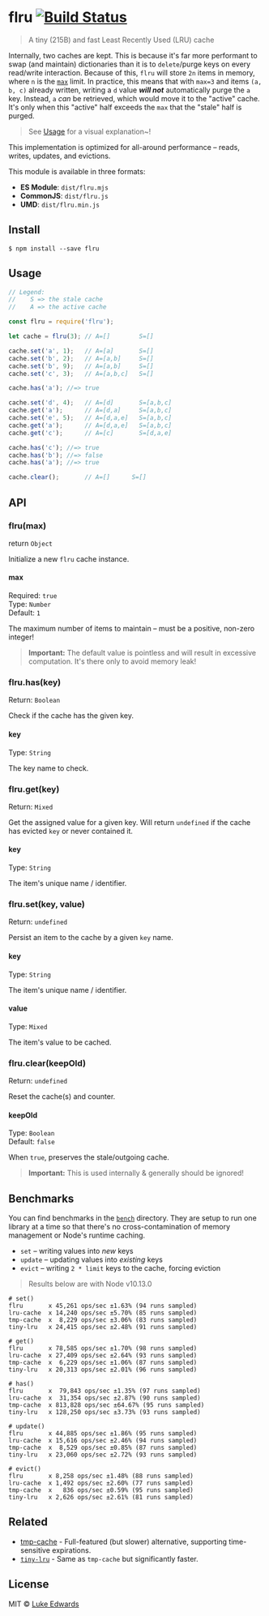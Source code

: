 # flru [![Build Status](https://travis-ci.org/lukeed/flru.svg?branch=master)](https://travis-ci.org/lukeed/flru)

> A tiny (215B) and fast Least Recently Used (LRU) cache

Internally, two caches are kept. This is because it's far more performant to swap (and maintain) dictionaries than it is to `delete`/purge keys on every read/write interaction. Because of this, `flru` will store `2n` items in memory, where `n` is the [`max`](#max) limit. In practice, this means that with `max=3` and items `(a, b, c)` already written, writing a `d` value ***will not*** automatically purge the `a` key. Instead, `a` _can_ be retrieved, which would move it to the "active" cache. It's only when this "active" half exceeds the `max` that the "stale" half is purged.

> See [Usage](#Usage) for a visual explanation~!

This implementation is optimized for all-around performance – reads, writes, updates, and evictions.


This module is available in three formats:

* **ES Module**: `dist/flru.mjs`
* **CommonJS**: `dist/flru.js`
* **UMD**: `dist/flru.min.js`


## Install

```
$ npm install --save flru
```


## Usage

```js
// Legend:
//    S => the stale cache
//    A => the active cache

const flru = require('flru');

let cache = flru(3); // A=[]        S=[]

cache.set('a', 1);   // A=[a]       S=[]
cache.set('b', 2);   // A=[a,b]     S=[]
cache.set('b', 9);   // A=[a,b]     S=[]
cache.set('c', 3);   // A=[a,b,c]   S=[]

cache.has('a'); //=> true

cache.set('d', 4);   // A=[d]       S=[a,b,c]
cache.get('a');      // A=[d,a]     S=[a,b,c]
cache.set('e', 5);   // A=[d,a,e]   S=[a,b,c]
cache.get('a');      // A=[d,a,e]   S=[a,b,c]
cache.get('c');      // A=[c]       S=[d,a,e]

cache.has('c'); //=> true
cache.has('b'); //=> false
cache.has('a'); //=> true

cache.clear();       // A=[]      S=[]
```


## API

### flru(max)
return `Object`

Initialize a new `flru` cache instance.

#### max
Required: `true`<br>
Type: `Number`<br>
Default: `1`

The maximum number of items to maintain – must be a positive, non-zero integer!

> **Important:** The default value is pointless and will result in excessive computation. It's there only to avoid memory leak!


### flru.has(key)
Return: `Boolean`

Check if the cache has the given key.

#### key
Type: `String`

The key name to check.


### flru.get(key)
Return: `Mixed`

Get the assigned value for a given key. Will return `undefined` if the cache has evicted `key` or never contained it.

#### key
Type: `String`

The item's unique name / identifier.


### flru.set(key, value)
Return: `undefined`

Persist an item to the cache by a given `key` name.

#### key
Type: `String`

The item's unique name / identifier.

#### value
Type: `Mixed`

The item's value to be cached.


### flru.clear(keepOld)
Return: `undefined`

Reset the cache(s) and counter.

#### keepOld
Type: `Boolean`<br>
Default: `false`

When `true`, preserves the stale/outgoing cache.

> **Important:** This is used internally & generally should be ignored!


## Benchmarks

You can find benchmarks in the [`bench`]() directory. They are setup to run one library at a time so that there's no cross-contamination of memory management or Node's runtime caching.

* `set` – writing values into _new_ keys
* `update` – updating values into _existing_ keys
* `evict` – writing `2 * limit` keys to the cache, forcing eviction

> Results below are with Node v10.13.0

```
# set()
flru       x 45,261 ops/sec ±1.63% (94 runs sampled)
lru-cache  x 14,240 ops/sec ±5.70% (85 runs sampled)
tmp-cache  x  8,229 ops/sec ±3.06% (83 runs sampled)
tiny-lru   x 24,415 ops/sec ±2.48% (91 runs sampled)

# get()
flru       x 78,585 ops/sec ±1.70% (98 runs sampled)
lru-cache  x 27,409 ops/sec ±2.64% (93 runs sampled)
tmp-cache  x  6,229 ops/sec ±1.06% (87 runs sampled)
tiny-lru   x 20,313 ops/sec ±2.01% (96 runs sampled)

# has()
flru       x  79,843 ops/sec ±1.35% (97 runs sampled)
lru-cache  x  31,354 ops/sec ±2.87% (90 runs sampled)
tmp-cache  x 813,828 ops/sec ±64.67% (95 runs sampled)
tiny-lru   x 128,250 ops/sec ±3.73% (93 runs sampled)

# update()
flru       x 44,885 ops/sec ±1.86% (95 runs sampled)
lru-cache  x 15,616 ops/sec ±2.46% (94 runs sampled)
tmp-cache  x  8,529 ops/sec ±0.85% (87 runs sampled)
tiny-lru   x 23,060 ops/sec ±2.72% (93 runs sampled)

# evict()
flru       x 8,258 ops/sec ±1.48% (88 runs sampled)
lru-cache  x 1,492 ops/sec ±2.60% (77 runs sampled)
tmp-cache  x   836 ops/sec ±0.59% (95 runs sampled)
tiny-lru   x 2,626 ops/sec ±2.61% (81 runs sampled)
```


## Related

- [tmp-cache](https://github.com/lukeed/tmp-cache) - Full-featured (but slower) alternative, supporting time-sensitive expirations.
- [`tiny-lru`](https://github.com/avoidwork/tiny-lru) - Same as `tmp-cache` but significantly faster.


## License

MIT © [Luke Edwards](https://lukeed.com)
